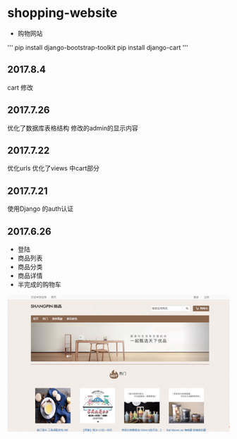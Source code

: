 ﻿# shopping-website
- 购物网站

''' 
pip install django-bootstrap-toolkit
pip install django-cart
'''
## 2017.8.4
cart 修改

## 2017.7.26
优化了数据库表格结构
修改的admin的显示内容

## 2017.7.22
优化urls
优化了views 中cart部分

## 2017.7.21
使用Django 的auth认证

## 2017.6.26
- 登陆
- 商品列表
- 商品分类
- 商品详情
- 半完成的购物车


![首页](首页.png)

